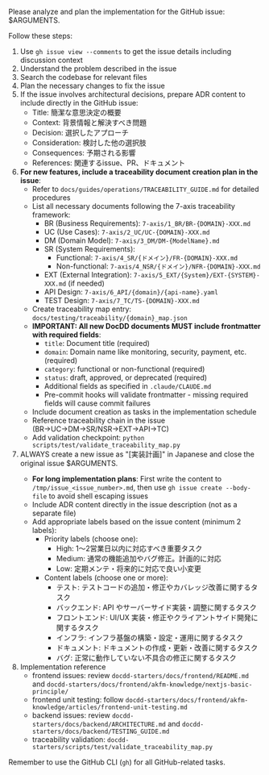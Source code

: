 Please analyze and plan the implementation for the GitHub issue: $ARGUMENTS.

Follow these steps:

1. Use `gh issue view --comments` to get the issue details including discussion context
2. Understand the problem described in the issue
3. Search the codebase for relevant files
4. Plan the necessary changes to fix the issue
5. If the issue involves architectural decisions, prepare ADR content to include directly in the GitHub issue:
   - Title: 簡潔な意思決定の概要
   - Context: 背景情報と解決すべき問題
   - Decision: 選択したアプローチ
   - Consideration: 検討した他の選択肢
   - Consequences: 予期される影響
   - References: 関連するissue、PR、ドキュメント
6. **For new features, include a traceability document creation plan in the issue**:
   - Refer to `docs/guides/operations/TRACEABILITY_GUIDE.md` for detailed procedures
   - List all necessary documents following the 7-axis traceability framework:
     * BR (Business Requirements): `7-axis/1_BR/BR-{DOMAIN}-XXX.md`
     * UC (Use Cases): `7-axis/2_UC/UC-{DOMAIN}-XXX.md`
     * DM (Domain Model): `7-axis/3_DM/DM-{ModelName}.md`
     * SR (System Requirements):
       - Functional: `7-axis/4_SR/{ドメイン}/FR-{DOMAIN}-XXX.md`
       - Non-functional: `7-axis/4_NSR/{ドメイン}/NFR-{DOMAIN}-XXX.md`
     * EXT (External Integration): `7-axis/5_EXT/{System}/EXT-{SYSTEM}-XXX.md` (if needed)
     * API Design: `7-axis/6_API/{domain}/{api-name}.yaml`
     * TEST Design: `7-axis/7_TC/TS-{DOMAIN}-XXX.md`
   - Create traceability map entry: `docs/testing/traceability/{domain}_map.json`
   - **IMPORTANT: All new DocDD documents MUST include frontmatter with required fields**:
     * `title`: Document title (required)
     * `domain`: Domain name like monitoring, security, payment, etc. (required)
     * `category`: functional or non-functional (required)
     * `status`: draft, approved, or deprecated (required)
     * Additional fields as specified in `.claude/CLAUDE.md`
     * Pre-commit hooks will validate frontmatter - missing required fields will cause commit failures
   - Include document creation as tasks in the implementation schedule
   - Reference traceability chain in the issue (BR→UC→DM→SR/NSR→EXT→API→TC)
   - Add validation checkpoint: `python scripts/test/validate_traceability_map.py`
7. ALWAYS create a new issue as "<original issue title>[実装計画]" in Japanese and close the original issue $ARGUMENTS.
   - **For long implementation plans**: First write the content to `/tmp/issue_<issue_number>.md`, then use `gh issue create --body-file` to avoid shell escaping issues
   - Include ADR content directly in the issue description (not as a separate file)
   - Add appropriate labels based on the issue content (minimum 2 labels):
     * Priority labels (choose one):
       - High: 1～2営業日以内に対応すべき重要タスク
       - Medium: 通常の機能追加やバグ修正。計画的に対応
       - Low: 定期メンテ・将来的に対応で良い小変更
     * Content labels (choose one or more):
       - テスト: テストコードの追加・修正やカバレッジ改善に関するタスク
       - バックエンド: API やサーバーサイド実装・調整に関するタスク
       - フロントエンド: UI/UX 実装・修正やクライアントサイド開発に関するタスク
       - インフラ: インフラ基盤の構築・設定・運用に関するタスク
       - ドキュメント: ドキュメントの作成・更新・改善に関するタスク
       - バグ: 正常に動作していない不具合の修正に関するタスク
8. Implementation reference
   - frontend issues: review `docdd-starters/docs/frontend/README.md` and `docdd-starters/docs/frontend/akfm-knowledge/nextjs-basic-principle/`
   - frontend unit testing: follow `docdd-starters/docs/frontend/akfm-knowledge/articles/frontend-unit-testing.md`
   - backend issues: review `docdd-starters/docs/backend/ARCHITECTURE.md` and `docdd-starters/docs/backend/TESTING_GUIDE.md`
   - traceability validation: `docdd-starters/scripts/test/validate_traceability_map.py`

Remember to use the GitHub CLI (`gh`) for all GitHub-related tasks.
